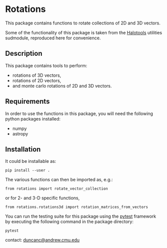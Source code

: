 # Rotations

This package contains functions to rotate collections of 2D and 3D vectors.

Some of the functionality of this package is taken from the [Halotools](https://halotools.readthedocs.io/en/latest/) utilities sudmodule, reproduced here for convenience.    


## Description

This package contains tools to perform:

* rotations of 3D vectors,
* rotations of 2D vectors,
* and monte carlo rotations of 2D and 3D vectors.


## Requirements

In order to use the functions in this package, you will need the following python packages installed:

* numpy
* astropy


## Installation

It could be installable as:

```
pip install --user .
```
The various functions can then be imported as, e.g.:  

```
from rotations import rotate_vector_collection
```  

or for 2- and 3-D specific functions,

```
from rotations.rotations3d import rotation_matrices_from_vectors
``` 

You can run the testing suite for this package using the [pytest](https://docs.pytest.org/en/latest/) framework by executing the following command in the package directory:

```
pytest
```


contact:
duncanc@andrew.cmu.edu
